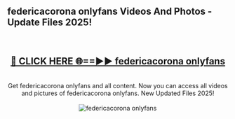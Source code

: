 <h2>federicacorona onlyfans Videos And Photos - Update Files 2025!</h2>
<br>
<div align="center">
<h2><a href="https://linkcuts.com/hfmhzwbr" rel="nofollow">🔴 CLICK HERE 🌐==►► federicacorona onlyfans</a></h2>
<br>
Get federicacorona onlyfans and all content. Now you can access all videos and pictures of federicacorona onlyfans. New Updated Files 2025!
<br>
<br>
<a href="https://linkcuts.com/hfmhzwbr" rel="nofollow" data-target="animated-image.originalLink"><img src="https://i.ibb.co.com/WyWwxjT/player-gif2.gif" alt="federicacorona onlyfans" style="max-width: 100%; display: inline-block;" data-target="animated-image.originalImage"></a>
</div>
<br>